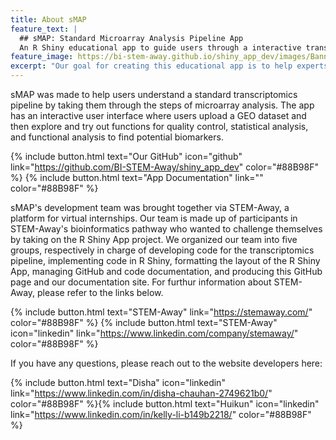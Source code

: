 ```yaml
---
title: About sMAP
feature_text: |
  ## sMAP: Standard Microarray Analysis Pipeline App
  An R Shiny educational app to guide users through a interactive transcriptomics pipeline
feature_image: https://bi-stem-away.github.io/shiny_app_dev/images/Banner3.jpg
excerpt: "Our goal for creating this educational app is to help experts and intellectuals easily access the transcriptomics information and data they need. On this web page, users can view the project details via the links on the front page."
---
```


sMAP was made to help users understand a standard transcriptomics pipeline by taking them through the steps of microarray analysis. The app has an interactive user interface where users upload a GEO dataset and then explore and try out functions for quality control, statistical analysis, and functional analysis to find potential biomarkers.

{% include button.html text="Our GitHub" icon="github" link="https://github.com/BI-STEM-Away/shiny_app_dev" color="#88B98F" %} {% include button.html text="App Documentation" link="" color="#88B98F" %} 

sMAP's development team was brought together via STEM-Away, a platform for virtual internships. Our team is made up of participants in STEM-Away's bioinformatics pathway who wanted to challenge themselves by taking on the R Shiny App project. We organized our team into five groups, respectively in charge of developing code for the transcriptomics pipeline, implementing code in R Shiny, formatting the layout of the R Shiny App, managing GitHub and code documentation, and producing this GitHub page and our documentation site. For furthur information about STEM-Away, please refer to the links below.


{% include button.html text="STEM-Away"  link="https://stemaway.com/" color="#88B98F" %} {% include button.html text="STEM-Away" icon="linkedin" link="https://www.linkedin.com/company/stemaway/" color="#88B98F" %}

If you have any questions, please reach out to the website developers here:

{% include button.html text="Disha" icon="linkedin" link="https://www.linkedin.com/in/disha-chauhan-2749621b0/"  color="#88B98F" %}{% include button.html text="Huikun" icon="linkedin" link="https://www.linkedin.com/in/kelly-li-b149b2218/" color="#88B98F" %}
